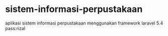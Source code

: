 # sistem-informasi-perpustakaan
aplikasi sistem informasi perpustakaan menggunakan framework laravel 5.4
pass:rizal
